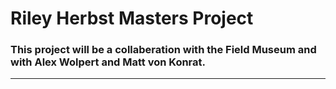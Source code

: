 # Riley Herbst Masters Project
###  This project will be a collaberation with the Field Museum and with Alex Wolpert and Matt von Konrat.
****


